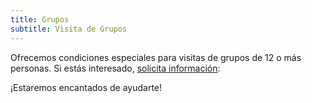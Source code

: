 ```yaml
---
title: Grupos
subtitle: Visita de Grupos
---
```


<!--
SPDX-FileCopyrightText: 2012-2023 Atzar <ecoaldeavegetariana@gmail.com>
SPDX-FileCopyrightText: 2024 Robin Vobruba <hoijui.quaero@gmail.com>

SPDX-License-Identifier: CC-BY-SA-4.0
-->

Ofrecemos condiciones especiales para visitas de grupos de 12 o más personas.
Si estás interesado, [solicita información][contacto]:

¡Estaremos encantados de ayudarte!

[contacto]: ../contacto.md
